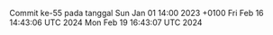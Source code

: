Commit ke-55 pada tanggal Sun Jan 01 14:00 2023 +0100
Fri Feb 16 14:43:06 UTC 2024
Mon Feb 19 16:43:07 UTC 2024
